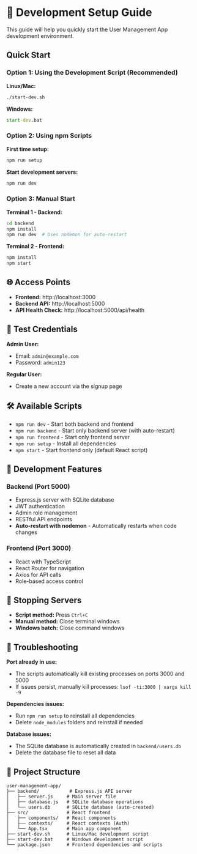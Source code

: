 # 🚀 Development Setup Guide

This guide will help you quickly start the User Management App development environment.

## Quick Start

### Option 1: Using the Development Script (Recommended)

**Linux/Mac:**
```bash
./start-dev.sh
```

**Windows:**
```cmd
start-dev.bat
```

### Option 2: Using npm Scripts

**First time setup:**
```bash
npm run setup
```

**Start development servers:**
```bash
npm run dev
```

### Option 3: Manual Start

**Terminal 1 - Backend:**
```bash
cd backend
npm install
npm run dev  # Uses nodemon for auto-restart
```

**Terminal 2 - Frontend:**
```bash
npm install
npm start
```

## 🌐 Access Points

- **Frontend:** http://localhost:3000
- **Backend API:** http://localhost:5000
- **API Health Check:** http://localhost:5000/api/health

## 👤 Test Credentials

**Admin User:**
- Email: `admin@example.com`
- Password: `admin123`

**Regular User:**
- Create a new account via the signup page

## 🛠️ Available Scripts

- `npm run dev` - Start both backend and frontend
- `npm run backend` - Start only backend server (with auto-restart)
- `npm run frontend` - Start only frontend server
- `npm run setup` - Install all dependencies
- `npm start` - Start frontend only (default React script)

## 🔧 Development Features

### Backend (Port 5000)
- Express.js server with SQLite database
- JWT authentication
- Admin role management
- RESTful API endpoints
- **Auto-restart with nodemon** - Automatically restarts when code changes

### Frontend (Port 3000)
- React with TypeScript
- React Router for navigation
- Axios for API calls
- Role-based access control

## 🛑 Stopping Servers

- **Script method:** Press `Ctrl+C`
- **Manual method:** Close terminal windows
- **Windows batch:** Close command windows

## 🐛 Troubleshooting

**Port already in use:**
- The scripts automatically kill existing processes on ports 3000 and 5000
- If issues persist, manually kill processes: `lsof -ti:3000 | xargs kill -9`

**Dependencies issues:**
- Run `npm run setup` to reinstall all dependencies
- Delete `node_modules` folders and reinstall if needed

**Database issues:**
- The SQLite database is automatically created in `backend/users.db`
- Delete the database file to reset all data

## 📁 Project Structure

```
user-management-app/
├── backend/           # Express.js API server
│   ├── server.js     # Main server file
│   ├── database.js   # SQLite database operations
│   └── users.db      # SQLite database (auto-created)
├── src/              # React frontend
│   ├── components/   # React components
│   ├── contexts/     # React contexts (Auth)
│   └── App.tsx       # Main app component
├── start-dev.sh      # Linux/Mac development script
├── start-dev.bat     # Windows development script
└── package.json      # Frontend dependencies and scripts
```
